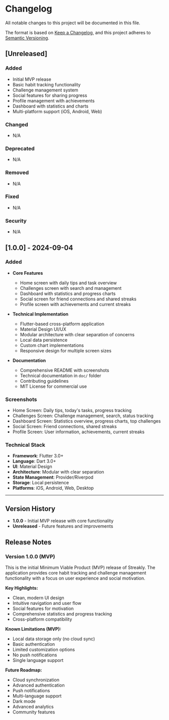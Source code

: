 # Changelog

All notable changes to this project will be documented in this file.

The format is based on [Keep a Changelog](https://keepachangelog.com/en/1.0.0/),
and this project adheres to [Semantic Versioning](https://semver.org/spec/v2.0.0.html).

## [Unreleased]

### Added
- Initial MVP release
- Basic habit tracking functionality
- Challenge management system
- Social features for sharing progress
- Profile management with achievements
- Dashboard with statistics and charts
- Multi-platform support (iOS, Android, Web)

### Changed
- N/A

### Deprecated
- N/A

### Removed
- N/A

### Fixed
- N/A

### Security
- N/A

## [1.0.0] - 2024-09-04

### Added
- **Core Features**
  - Home screen with daily tips and task overview
  - Challenges screen with search and management
  - Dashboard with statistics and progress charts
  - Social screen for friend connections and shared streaks
  - Profile screen with achievements and current streaks

- **Technical Implementation**
  - Flutter-based cross-platform application
  - Material Design UI/UX
  - Modular architecture with clear separation of concerns
  - Local data persistence
  - Custom chart implementations
  - Responsive design for multiple screen sizes

- **Documentation**
  - Comprehensive README with screenshots
  - Technical documentation in `doc/` folder
  - Contributing guidelines
  - MIT License for commercial use

### Screenshots
- Home Screen: Daily tips, today's tasks, progress tracking
- Challenges Screen: Challenge management, search, status tracking
- Dashboard Screen: Statistics overview, progress charts, top challenges
- Social Screen: Friend connections, shared streaks
- Profile Screen: User information, achievements, current streaks

### Technical Stack
- **Framework**: Flutter 3.0+
- **Language**: Dart 3.0+
- **UI**: Material Design
- **Architecture**: Modular with clear separation
- **State Management**: Provider/Riverpod
- **Storage**: Local persistence
- **Platforms**: iOS, Android, Web, Desktop

---

## Version History

- **1.0.0** - Initial MVP release with core functionality
- **Unreleased** - Future features and improvements

## Release Notes

### Version 1.0.0 (MVP)
This is the initial Minimum Viable Product (MVP) release of Streakly. The application provides core habit tracking and challenge management functionality with a focus on user experience and social motivation.

**Key Highlights:**
- Clean, modern UI design
- Intuitive navigation and user flow
- Social features for motivation
- Comprehensive statistics and progress tracking
- Cross-platform compatibility

**Known Limitations (MVP):**
- Local data storage only (no cloud sync)
- Basic authentication
- Limited customization options
- No push notifications
- Single language support

**Future Roadmap:**
- Cloud synchronization
- Advanced authentication
- Push notifications
- Multi-language support
- Dark mode
- Advanced analytics
- Community features
